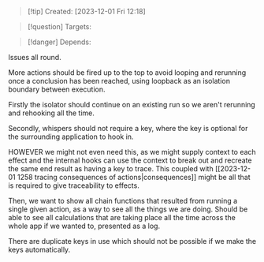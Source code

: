 
>[!tip] Created: [2023-12-01 Fri 12:18]

>[!question] Targets: 

>[!danger] Depends: 

Issues all round.

More actions should be fired up to the top to avoid looping and rerunning once a conclusion has been reached, using loopback as an isolation boundary between execution.

Firstly the isolator should continue on an existing run so we aren't rerunning and rehooking all the time.

Secondly, whispers should not require a key, where the key is optional for the surrounding application to hook in.

HOWEVER we might not even need this, as we might supply context to each effect and the internal hooks can use the context to break out and recreate the same end result as having a key to trace.  This coupled with [[2023-12-01 1258 tracing consequences of actions|consequences]] might be all that is required to give traceability to effects.

Then, we want to show all chain functions that resulted from running a single given action, as a way to see all the things we are doing.  Should be able to see all calculations that are taking place all the time across the whole app if we wanted to, presented as a log.

There are duplicate keys in use which should not be possible if we make the keys automatically.